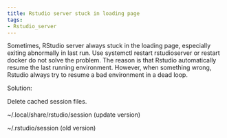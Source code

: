 ```yaml
---
title: Rstudio server stuck in loading page
tags:
- Rstudio_server
---
```


Sometimes, RStudio server always stuck in the loading page, especially exiting abnormally in last run. Use systemctl restart rstudioserver or restart docker do not solve the problem. The reason is that Rstudio automatically resume the last running environment. However, when something wrong, Rstudio always try to resume a bad environment in a dead loop. 

Solution:

Delete cached session files.

~/.local/share/rstudio/session (update version)

~/.rstudio/session (old version)
